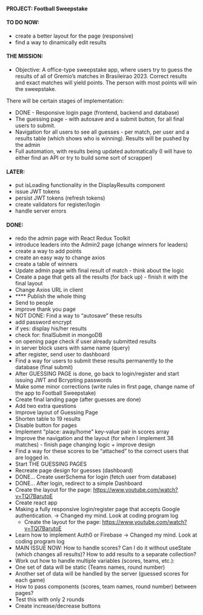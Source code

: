 #### PROJECT: Football Sweepstake

#### TO DO NOW:

- create a better layout for the page (responsive)
- find a way to dinamically edit results

#### THE MISSION:

- Objective:
  A office-type sweepstake app, where users try to guess the results of all of Gremio’s matches in Brasileirao 2023. Correct results and exact matches will yield points. The person with most points will win the sweepstake.

There will be certain stages of implementation:

- DONE - Responsive login page (frontend, backend and database)
- The guessing page - with autosave and a submit button, for all final users to submit.
- Navigation for all users to see all guesses - per match, per user and a results table (which shows who is winning). Results will be pushed by the admin
- Full automation, with results being updated automatically (I will have to either find an API or try to build some sort of scrapper)

#### LATER:

- put isLoading functionality in the DisplayResults component
- issue JWT tokens
- persist JWT tokens (refresh tokens)
- create validators for register/login
- handle server errors

#### DONE:

- redo the admin page with React Redux Toolkit
- introduce leaders into the Admin2 page (change winners for leaders)
- create a way to add points
- create an easy way to change axios
- create a table of winners
- Update admin page with final result of match - think about the logic
- Create a page that gets all the results (for back up) - finish it with the final layout
- Change Axios URL in client
- \*\*\*\* Publish the whole thing
- Send to people
- improve thank you page
- NOT DONE: Find a way to “autosave” these results
- add password encrypt
- if yes: display his/her results
- check for: finalSubmit in mongoDB
- on opening page check if user already submitted results
- in server block users with same name (query)
- after register, send user to dashboard
- Find a way for users to submit these results permanently to the database (final submit)
- After GUESSING PAGE is done, go back to login/register and start issuing JWT and Bcrypting passwords
- Make some minor corrections (write rules in first page, change name of the app to Football Sweepstake)
- Create final landing page (after guesses are done)
- Add two extra questions
- Improve layout of Guessing Page
- Shorten table to 19 results
- Disable button for pages
- Implement "place: away/home" key-value pair in scores array
- Improve the navigation and the layout (for when I implement 38 matches) - finish page changing logic + improve design
- Find a way for these scores to be “attached” to the correct users that are logged in.
- Start THE GUESSING PAGES
- Recreate page design for guesses (dashboard)
- DONE... Create userSchema for login (fetch user from database)
- DONE... After login, redirect to a simple Dashboard
- Create the layout for the page: https://www.youtube.com/watch?v=TQl7BarutoE
- Create react app
- Making a fully responsive login/register page that accepts Google authentication. -> Changed my mind. Look at coding program log
  - Create the layout for the page: https://www.youtube.com/watch?v=TQl7BarutoE
- Learn how to implement Auth0 or Firebase -> Changed my mind. Look at coding program log
- MAIN ISSUE NOW: How to handle scores? Can I do it without useState (which changes all results)? How to add results to a separate collection?
- Work out how to handle multiple variables (scores, teams, etc.):
- One set of data will be static (Teams names, round number)
- Another set of data will be handled by the server (guessed scores for each game)
- How to pass components (scores, team names, round number) between pages?
- Test this with only 2 rounds
- Create increase/decrease buttons
